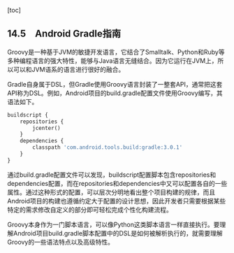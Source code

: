 [toc]

## 14.5　Android Gradle指南

Groovy是一种基于JVM的敏捷开发语言，它结合了Smalltalk、Python和Ruby等多种编程语言的强大特性，能够与Java语言无缝结合。因为它运行在JVM上，所以可以和JVM语系的语言进行很好的融合。

Gradle自身属于DSL，但Gradle使用Groovy语言封装了一整套API，通常把这套API称为DSL。例如，Android项目的build.gradle配置文件使用Groovy编写，其语法如下。

```python
buildscript {
    repositories {
        jcenter()
    }
    dependencies {
        classpath 'com.android.tools.build:gradle:3.0.1'
    }
}
```

通过build.gradle配置文件可以发现，buildscript配置脚本包含repositories和dependencies配置，而在repositories和dependencies中又可以配置各自的一些属性。通过这种形式的配置，可以层次分明地看出整个项目构建的规律，而且Android项目的构建也遵循约定大于配置的设计思想，因此开发者只需要根据某些特定的需求修改自定义的部分即可轻松完成个性化构建流程。

Groovy本身作为一门脚本语言，可以像Python这类脚本语言一样直接执行。要理解Android项目build.gradle脚本配置中的DSL是如何被解析执行的，就需要理解Groovy的一些语法特点以及高级特性。

